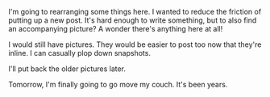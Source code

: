 I'm going to rearranging some things here. I wanted to reduce the friction of putting up a new post. It's hard enough to write something, but to also find an accompanying picture? A wonder there's anything here at all!

I would still have pictures. They would be easier to post too now that they're inline. I can casually plop down snapshots.

I'll put back the older pictures later.

Tomorrow, I'm finally going to go move my couch. It's been years.
